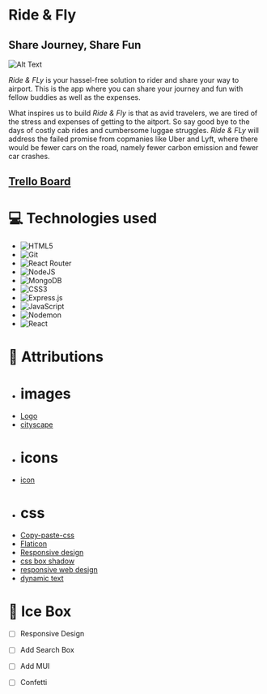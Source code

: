 # Ride & Fly 
## Share Journey, Share Fun

![Alt Text](./src/assets/images/ride&fly_app.png)

*Ride & FLy* is your hassel-free solution to rider and share your way to airport. This is the app where you can share your journey and fun with fellow buddies as well as the expenses.

What inspires us to build *Ride & Fly* is that as avid travelers, we are tired of the stress and expenses of getting to the aitport. So say good bye to the days of costly cab rides and cumbersome luggae struggles. *Ride & FLy* will address the failed promise from copmanies like Uber and Lyft, where there would be fewer cars on the road, namely fewer carbon emission and fewer car crashes. 

## **[Trello Board](https://trello.com/b/nWhXMytP/ride-and-fly)**

# 💻 Technologies used 

* <a>![HTML5](https://img.shields.io/badge/html5-%23E34F26.svg?style=for-the-badge&logo=html5&logoColor=white)</a>
* <a>![Git](https://img.shields.io/badge/git-%23F05033.svg?style=for-the-badge&logo=git&logoColor=white)</a>
* <a>![React Router](https://img.shields.io/badge/React_Router-CA4245?style=for-the-badge&logo=react-router&logoColor=white)</a>
* <a>![NodeJS](https://img.shields.io/badge/node.js-6DA55F?style=for-the-badge&logo=node.js&logoColor=white)</a>
* <a> ![MongoDB](https://img.shields.io/badge/MongoDB-%234ea94b.svg?style=for-the-badge&logo=mongodb&logoColor=white)</a>
* <a>![CSS3](https://img.shields.io/badge/css3-%231572B6.svg?style=for-the-badge&logo=css3&logoColor=white)</a>
* <a>![Express.js](https://img.shields.io/badge/express.js-%23404d59.svg?style=for-the-badge&logo=express&logoColor=%2361DAFB)</a>
* <a>![JavaScript](https://img.shields.io/badge/javascript-%23323330.svg?style=for-the-badge&logo=javascript&logoColor=%23F7DF1E)</a>
* <a>![Nodemon](https://img.shields.io/badge/NODEMON-%23323330.svg?style=for-the-badge&logo=nodemon&logoColor=%BBDEAD)</a>
* <a>![React](https://img.shields.io/badge/react-%2320232a.svg?style=for-the-badge&logo=react&logoColor=%2361DAFB)</a>



# 💌 Attributions 
* # images
* [Logo](https://www.shopify.com/tools/logo-maker/my-logos)
* [cityscape](gemma.app)
* # icons
* [icon](https://remixicon.com/)
* # css
* [Copy-paste-css](https://copy-paste-css.com/)
* [Flaticon](https://www.flaticon.com/)
* [Responsive design](https://youtu.be/HbBMp6yUXO0?si=ewkSnuy17KrDCHoW)
* [css box shadow](https://getcssscan.com/css-box-shadow-examples)
* [responsive web design](https://youtu.be/3gbA350zvbg?si=xmkqRALJmmNLNDH_)
* [dynamic text](https://alvarotrigo.com/blog/css-text-animations/)


# 🧊 Ice Box  
- [ ] Responsive Design
- [ ] Add Search Box
- [ ] Add MUI
- [ ] Confetti






